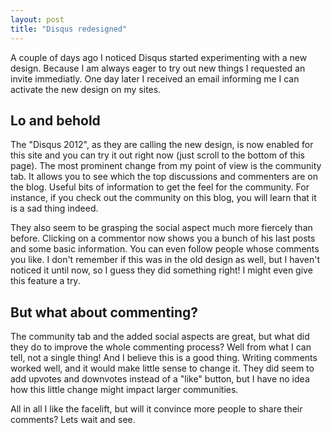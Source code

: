 ```yaml
---
layout: post
title: "Disqus redesigned"
---
```



A couple of days ago I noticed Disqus started experimenting with a new design. Because I am always eager to try out new things I requested an invite immediatly. One day later I received an email informing me I can activate the new design on my sites.

Lo and behold
------------- 

The "Disqus 2012", as they are calling the new design, is now enabled for this site and you can try it out right now (just scroll to the bottom of this page). The most prominent change from my point of view is the community tab. It allows you to see which the top discussions and commenters are on the blog. Useful bits of information to get the feel for the community. For instance, if you check out the community on this blog, you will learn that it is a sad thing indeed.

They also seem to be grasping the social aspect much more fiercely than before. Clicking on a commentor now shows you a bunch of his last posts and some basic information. You can even follow people whose comments you like. I don't remember if this was in the old design as well, but I haven't noticed it until now, so I guess they did something right! I might even give this feature a try.

But what about commenting?
--------------------------

The community tab and the added social aspects are great, but what did they do to improve the whole commenting process? Well from what I can tell, not a single thing! And I believe this is a good thing. Writing comments worked well, and it would make little sense to change it. They did seem to add upvotes and downvotes instead of a "like" button, but I have no idea how this little change might impact larger communities.

All in all I like the facelift, but will it convince more people to share their comments? Lets wait and see.
